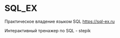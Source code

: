 # SQL_EX
Практическое владение языком SQL 
https://sql-ex.ru

Интерактивный тренажер по SQL - stepik
